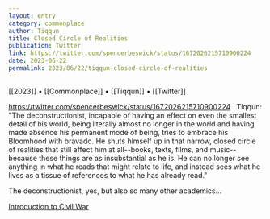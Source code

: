 ```yaml
---
layout: entry
category: commonplace
author: Tiqqun
title: Closed Circle of Realities
publication: Twitter
link: https://twitter.com/spencerbeswick/status/1672026215710900224
date: 2023-06-22
permalink: 2023/06/22/tiqqun-closed-circle-of-realities
---
```


[[2023]] • [[Commonplace]] • [[Tiqqun]] • [[Twitter]]

https://twitter.com/spencerbeswick/status/1672026215710900224
 
Tiqqun: "The deconstructionist, incapable of having an effect on even the smallest detail of his world, being literally almost no longer in the world and having made absence his permanent mode of being, tries to  embrace his Bloomhood with bravado. He shuts himself up in that narrow, closed circle of realities that still affect him at all--books, texts, films, and music--because these things are as insubstantial as he is. He can no longer see anything in what he reads that might relate to life, and instead sees what he lives as a tissue of references to what he has already read."

The deconstructionist, yes, but also so many other academics...

[Introduction to Civil War](https://illwill.com/print/tiqqun-introduction-to-civil-war)
